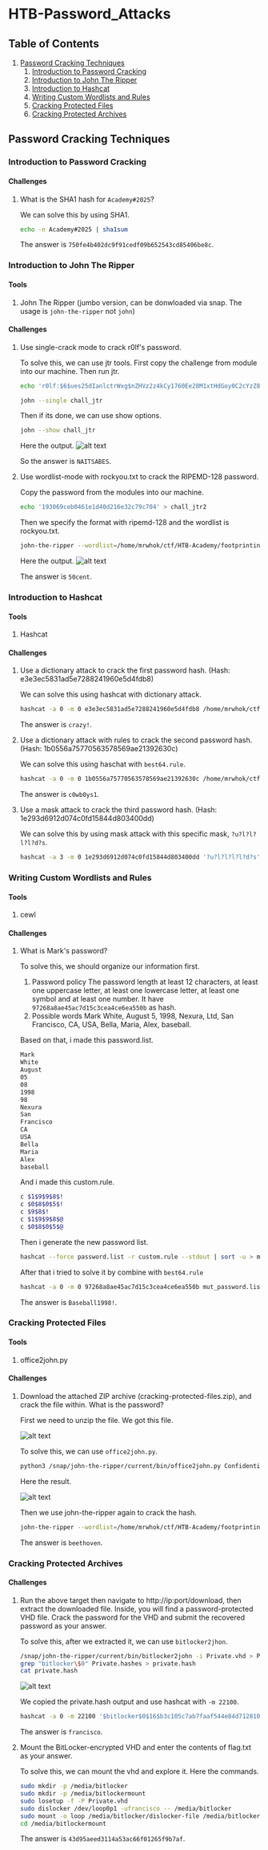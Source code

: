 # HTB-Password_Attacks

## Table of Contents
1. [Password Cracking Techniques](#password-cracking-techniques)
    1. [Introduction to Password Cracking](#introduction-to-password-cracking)
    2. [Introduction to John The Ripper](#introduction-to-john-the-ripper)
    3. [Introduction to Hashcat](#introduction-to-hashcat)
    4. [Writing Custom Wordlists and Rules](#writing-custom-wordlists-and-rules)
    5. [Cracking Protected Files](#cracking-protected-files)
    6. [Cracking Protected Archives](#cracking-protected-archives)

## Password Cracking Techniques

### Introduction to Password Cracking
#### Challenges
1. What is the SHA1 hash for `Academy#2025`?

    We can solve this by using SHA1.
    ```bash
    echo -n Academy#2025 | sha1sum
    ```

    The answer is `750fe4b402dc9f91cedf09b652543cd85406be8c`.

### Introduction to John The Ripper
#### Tools
1. John The Ripper (jumbo version, can be donwloaded via snap. The usage is `john-the-ripper` not `john`)
#### Challenges
1. Use single-crack mode to crack r0lf's password.

    To solve this, we can use jtr tools. First copy the challenge from module into our machine. Then run jtr.
    ```bash
    echo 'r0lf:$6$ues25dIanlctrWxg$nZHVz2z4kCy1760Ee28M1xtHdGoy0C2cYzZ8l2sVa1kIa8K9gAcdBP.GI6ng/qA4oaMrgElZ1Cb9OeXO4Fvy3/:0:0:Rolf Sebastian:/home/r0lf:/bin/bash' > chall_jtr
    ```
    ```bash
    john --single chall_jtr
    ```

    Then if its done, we can use show options.
    ```bash
    john --show chall_jtr
    ```
    Here the output.
    ![alt text](Assets/JTR1.png)

    So the answer is `NAITSABES`.

2. Use wordlist-mode with rockyou.txt to crack the RIPEMD-128 password.

    Copy the password from the modules into our machine.

    ```bash
    echo '193069ceb0461e1d40d216e32c79c704' > chall_jtr2
    ```
    Then we specify the format with ripemd-128 and the wordlist is rockyou.txt.
    ```bash
    john-the-ripper --wordlist=/home/mrwhok/ctf/HTB-Academy/footprinting/rockyou.txt --format=ripemd-128 chall_jtr2
    ```
    Here the output.
    ![alt text](Assets/JTR2.png)

    The answer is `50cent`.

### Introduction to Hashcat
#### Tools
1. Hashcat
#### Challenges
1. Use a dictionary attack to crack the first password hash. (Hash: e3e3ec5831ad5e7288241960e5d4fdb8)

    We can solve this using hashcat with dictionary attack.

    ```bash
    hashcat -a 0 -m 0 e3e3ec5831ad5e7288241960e5d4fdb8 /home/mrwhok/ctf/HTB-Academy/footprinting/rockyou.txt
    ```

    The answer is `crazy!`.

2. Use a dictionary attack with rules to crack the second password hash. (Hash: 1b0556a75770563578569ae21392630c)

    We can solve this using haschat with `best64.rule`.

    ```bash
    hashcat -a 0 -m 0 1b0556a75770563578569ae21392630c /home/mrwhok/ctf/HTB-Academy/footprinting/rockyou.txt -r /usr/share/hashcat/rules/best64.rule
    ```

    The answer is `c0wb0ys1`.

3.  Use a mask attack to crack the third password hash. (Hash: 1e293d6912d074c0fd15844d803400dd)

    We can solve this by using mask attack with this specific mask, `?u?l?l?l?l?d?s`.

    ```bash
    hashcat -a 3 -m 0 1e293d6912d074c0fd15844d803400dd '?u?l?l?l?l?d?s'
    ```

### Writing Custom Wordlists and Rules
#### Tools
1. cewl
#### Challenges
1. What is Mark's password?

    To solve this, we should organize our information first. 
    1. Password policy
    The password length at least 12 characters, at least one uppercase letter, at least one lowercase letter, at least one symbol and at least one number. It have `97268a8ae45ac7d15c3cea4ce6ea550b` as hash.
    2. Possible words
    Mark White, August 5, 1998, Nexura, Ltd, San Francisco, CA, USA, Bella, Maria, Alex, baseball.

    Based on that, i made this password.list.

    ```bash
    Mark
    White
    August
    05
    08
    1998
    98
    Nexura
    San
    Francisco
    CA
    USA
    Bella
    Maria
    Alex
    baseball
    ```

    And i made this custom.rule.

    ```bash
    c $1$9$9$8$!
    c $0$8$0$5$!
    c $9$8$!
    c $1$9$9$8$@
    c $0$8$0$5$@
    ```
    Then i generate the new password list.
    ```bash
    hashcat --force password.list -r custom.rule --stdout | sort -u > mut_password.list
    ```

    After that i tried to solve it by combine with `best64.rule`

    ```bash
    hashcat -a 0 -m 0 97268a8ae45ac7d15c3cea4ce6ea550b mut_password.list -r /usr/share/hashcat/rules/best64.rule
    ```

    The answer is `Baseball1998!`.

### Cracking Protected Files
#### Tools
1. office2john.py
#### Challenges 
1. Download the attached ZIP archive (cracking-protected-files.zip), and crack the file within. What is the password?

    First we need to unzip the file. We got this file.

    ![alt text](Assets/JTR3.png)

    To solve this, we can use `office2john.py`.
    
    ```bash
    python3 /snap/john-the-ripper/current/bin/office2john.py Confidential.xlsx > protected-xlsx.hash
    ```

    Here the result.

    ![alt text](Assets/JTR4.png)

    Then we use john-the-ripper again to crack the hash.

    ```bash
    john-the-ripper --wordlist=/home/mrwhok/ctf/HTB-Academy/footprinting/rockyou.txt protected-xlsx.hash
    ```
    The answer is `beethoven`.

### Cracking Protected Archives
#### Challenges
1. Run the above target then navigate to http://ip:port/download, then extract the downloaded file. Inside, you will find a password-protected VHD file. Crack the password for the VHD and submit the recovered password as your answer.

    To solve this, after we extracted it, we can use `bitlocker2jhon`.

    ```bash
    /snap/john-the-ripper/current/bin/bitlocker2john -i Private.vhd > Private.hashes
    grep "bitlocker\$0" Private.hashes > private.hash
    cat private.hash
    ```

    ![alt text](Assets/Hcat1.png)

    We copied the private.hash output and use hashcat with `-m 22100`.

    ```bash
    hashcat -a 0 -m 22100 '$bitlocker$0$16$b3c105c7ab7faaf544e84d712810da65$1048576$12$b020fe18bbb1db0103000000$60$e9c6b548788aeff190e517b0d85ada5daad7a0a3f40c4467307011ac17f79f8c99768419903025fd7072ee78b15a729afcf54b8c2e3af05bb18d4ba0' /home/mrwhok/ctf/HTB-Academy/footprinting/rockyou.txt
    ```
    The answer is `francisco`.

2. Mount the BitLocker-encrypted VHD and enter the contents of flag.txt as your answer.

    To solve this, we can mount the vhd and explore it. Here the commands.

    ```bash
    sudo mkdir -p /media/bitlocker
    sudo mkdir -p /media/bitlockermount
    sudo losetup -f -P Private.vhd
    sudo dislocker /dev/loop0p1 -ufrancisco -- /media/bitlocker
    sudo mount -o loop /media/bitlocker/dislocker-file /media/bitlockermount
    cd /media/bitlockermount
    ```

    The answer is `43d95aeed3114a53ac66f01265f9b7af`.